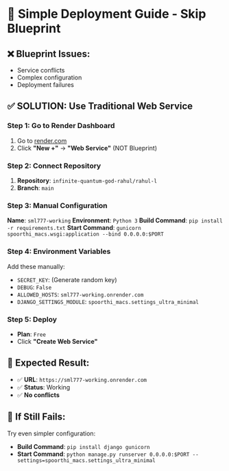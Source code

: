 # 🚀 Simple Deployment Guide - Skip Blueprint

## ❌ **Blueprint Issues:**
- Service conflicts
- Complex configuration
- Deployment failures

## ✅ **SOLUTION: Use Traditional Web Service**

### **Step 1: Go to Render Dashboard**
1. Go to [render.com](https://render.com)
2. Click **"New +"** → **"Web Service"** (NOT Blueprint)

### **Step 2: Connect Repository**
1. **Repository**: `infinite-quantum-god-rahul/rahul-l`
2. **Branch**: `main`

### **Step 3: Manual Configuration**
**Name**: `sml777-working`
**Environment**: `Python 3`
**Build Command**: `pip install -r requirements.txt`
**Start Command**: `gunicorn spoorthi_macs.wsgi:application --bind 0.0.0.0:$PORT`

### **Step 4: Environment Variables**
Add these manually:
- `SECRET_KEY`: (Generate random key)
- `DEBUG`: `False`
- `ALLOWED_HOSTS`: `sml777-working.onrender.com`
- `DJANGO_SETTINGS_MODULE`: `spoorthi_macs.settings_ultra_minimal`

### **Step 5: Deploy**
- **Plan**: `Free`
- Click **"Create Web Service"**

## 🎯 **Expected Result:**
- ✅ **URL**: `https://sml777-working.onrender.com`
- ✅ **Status**: Working
- ✅ **No conflicts**

## 🔧 **If Still Fails:**
Try even simpler configuration:
- **Build Command**: `pip install django gunicorn`
- **Start Command**: `python manage.py runserver 0.0.0.0:$PORT --settings=spoorthi_macs.settings_ultra_minimal`
